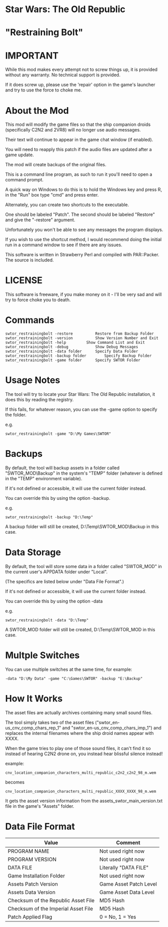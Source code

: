 # Star Wars: The Old Republic
# "Restraining Bolt"

# IMPORTANT

While this mod makes every attempt not to screw things up, it is provided
without any warranty. No technical support is provided.

If it does screw up, please use the 'repair' option in the game's launcher
and try to use the force to choke me.  


# About the Mod

This mod will modify the game files so that the ship companion droids
(specifically C2N2 and 2VR8) will no longer use audio messages. 

Their text will continue to appear in the game chat window (if enabled).


You will need to reapply this patch if the audio files are updated after
a game update.

The mod will create backups of the original files.

This is a command line program,
as such to run it you'll need to open a command prompt.

A quick way on Windows to do this is to hold the Windows key and press R,
in the "Run" box type "cmd" and press enter.


Alternately, you can create two shortcuts to the executable.

One should be labeled "Patch".
The second should be labeled "Restore" and give the "-restore" argument.

Unfortunately you won't be able to see any messages the program displays.


If you wish to use the shortcut method, I would recommend doing the initial
run in a command window to see if there are any issues.

This software is written in Strawberry Perl and compiled with PAR::Packer.
The source is included.


# LICENSE

This software is freeware, if you make money on it - I'll be very sad and 
will try to force choke you to death.


# Commands

```
swtor_restrainingbolt -restore			Restore from Backup Folder
swtor_restrainingbolt -version			Show Version Number and Exit
swtor_restrainingbolt -help			Show Command List and Exit
swtor_restrainingbolt -debug			Show Debug Messages
swtor_restrainingbolt -data folder		Specify Data Folder
swtor_restrainingbolt -backup folder		Specify Backup Folder
swtor_restrainingbolt -game folder		Specify SWTOR Folder
```

# Usage Notes

The tool will try to locate your Star Wars: The Old Republic installation,
it does this by reading the registry.

If this fails, for whatever reason,
you can use the -game option to specify the folder.

e.g.	
```
swtor_restrainingbolt -game "D:\My Games\SWTOR"
```


# Backups

By default, the tool will backup assets in a folder called "SWTOR_MOD\Backup"
in the system's "TEMP" folder (whatever is defined in the "TEMP" environment
variable).

If it's not defined or accessible, it will use the current folder instead.

You can override this by using the option -backup.

e.g.
```
swtor_restrainingbolt -backup "D:\Temp" 
```

A backup folder will still be created, D:\Temp\SWTOR_MOD\Backup in this case.


# Data Storage

By default, the tool will store some data in a folder called "SWTOR_MOD" in
the current user's APPDATA folder under "Local". 

(The specifics are listed below under "Data File Format".)

If it's not defined or accessible, it will use the current folder instead.

You can override this by using the option -data

e.g.
```
swtor_restrainingbolt -data "D:\Temp" 
```

A SWTOR_MOD folder will still be created, D:\Temp\SWTOR_MOD in this case.


# Multple Switches

You can use multiple switches at the same time,
for example:

```
-data "D:\My Data" -game "C:\Games\SWTOR" -backup "E:\Backup"
```

# How It Works

The asset files are actually archives containing many small sound files.

The tool simply takes two of the asset files ("swtor_en-us_cnv_comp_chars_rep_1"
and "swtor_en-us_cnv_comp_chars_imp_1") and replaces the internal filenames 
where the ship droid names appear with XXXX.

When the game tries to play one of those sound files, it can't find it so instead
of hearing C2N2 drone on, you instead hear blissful silence instead!


example:

```
cnv_location_companion_characters_multi_republic_c2n2_c2n2_98_m.wem
```

becomes

```
cnv_location_companion_characters_multi_republic_XXXX_XXXX_98_m.wem
```

It gets the asset version information from the assets_swtor_main_version.txt
file in the game's "Assets" folder.


# Data File Format

Value|Comment
-----|-------
PROGRAM NAME|Not used right now
PROGRAM VERSION|Not used right now
DATA FILE|Literally "DATA FILE"
Game Installation Folder|Not used right now
Assets Patch Version|Game Asset Patch Level
Assets Data Version|Game Asset Data Level
Checksum of the Republic Asset File|MD5 Hash
Checksum of the Imperial Asset File|MD5 Hash
Patch Applied Flag|0 = No, 1 = Yes





